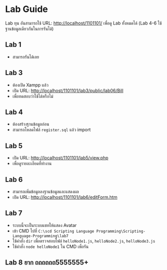 # Lab Guide

Lab ทุน อันสามารถใช้ URL: [http://localhost/1101101/](http://localhost/1101101/) เพื่อดู Lab ทั้งหมดได้ (Lab 4-6 ใช้ฐานข้อมูลเดียวกันในการรันได้)

## Lab 1
- สามารถรันได้เลย  

## Lab 3
- ต้องเปิด Xampp แล้ว  
- เปิด URL: [http://localhost/1101101/lab3/public/lab06/Bill](http://localhost/1101101/lab3/public/lab06/Bill)  
- เพื่อทดสอบว่าใช้ได้หรือไม่  

## Lab 4
- ต้องสร้างฐานข้อมูลก่อน  
- สามารถโหลดไฟล์ `register.sql` แล้ว import  

## Lab 5
- เปิด URL: [http://localhost/1101101/lab5/view.php](http://localhost/1101101/lab5/view.php)  
- เพื่อดูรายละเอียดที่ทำงาน  

## Lab 6
- สามารถเพิ่มข้อมูลลงฐานข้อมูลและแสดงผล  
- เปิด URL: [http://localhost/1101101/lab6/editForm.htm](http://localhost/1101101/lab6/editForm.htm)  

## Lab 7
- ระบบนี้จะเป็นระบบแชทให้แสดง Avatar  
- เข้า CMD ไปที่ `C:\scd Scripting Language Programming\Scripting-Language-Programming\lab7`  
- ใช้คำสั่ง `dir` เพื่อตรวจสอบไฟล์ `helloNode1.js`, `helloNode2.js`, `helloNode3.js`  
- ใช้คำสั่ง `node helloNode1` ใน CMD เพื่อรัน  

## Lab 8 ยาก ถถถถถถ5555555+
